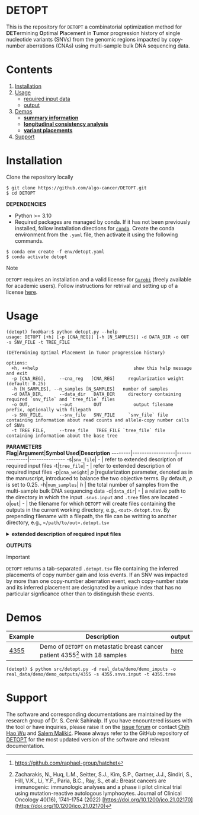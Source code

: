 # DETOPT
This is the repository for `DETOPT` a combinatorial optimization method for **DET**ermining **O**ptimal **P**lacement in **T**umor progression history of single nucleotide variants (SNVs) from the genomic regions impacted by copy-number aberrations (CNAs) using multi-sample bulk DNA sequencing data.

# Contents

  1. [Installation](#install)
  2. [Usage](#usage)
     * [required input data](#input)
     * [output](#output)
  4. [Demos](#demos)
     * [**summary information**](real_data/demo/README.md#Multi-region-longitudinal-bulk-DNA-sequenced-samples-from-metastatic-breast-cancer-(mBrCa)-patient)
     * [**longitudinal consistency analysis**](real_data/demo/README.md#Longitudinal-consistency-of-base-tree-topology)
     * [**variant placements**](real_data/demo/README.md#Output-of-DETOPT-on-patient-4355-data)
  6. [Support](#support)
    
<a name="install"></a>
# Installation
Clone the repository locally 
```console
$ git clone https://github.com/algo-cancer/DETOPT.git
$ cd DETOPT
```

**DEPENDENCIES** </br>
* Python >= 3.10
* Required packages are managed by conda. If it has not been previously installed, follow installation directions for [`conda`](https://conda.io/projects/conda/en/latest/user-guide/install/index.html). Create the conda environment from the `.yaml` file, then activate it using the following commands.
```console
$ conda env create -f env/detopt.yaml
$ conda activate detopt
```

> [!NOTE]
>`DETOPT` requires an installation and a valid license for [`Gurobi`](https://support.gurobi.com/hc/en-us/articles/360044290292-How-do-I-install-Gurobi-for-Python-) (freely available for academic users). Follow instructions for retrival and setting up of a license [here](https://support.gurobi.com/hc/en-us/articles/12872879801105).

<a name="usage"></a>
# Usage
```
(detopt) foo@bar:$ python detopt.py --help
usage: DETOPT [+h] [-p [CNA_REG]] [-h [N_SAMPLES]] -d DATA_DIR -o OUT -s SNV_FILE -t TREE_FILE

(DETermining Optimal Placement in Tumor progression history)

options:
  +h, ++help            			            show this help message and exit
  -p [CNA_REG], 	--cna_reg   [CNA_REG]	  regularization weight (default: 0.25)
  -h [N_SAMPLES], --n_samples [N_SAMPLES]	number of samples
  -d DATA_DIR, 		--data_dir   DATA_DIR	  directory containing required `snv_file` and `tree_file` files
  -o OUT, 		    --out        OUT     		output filename prefix, optionally with filepath
  -s SNV_FILE, 		--snv_file   SNV_FILE	  `snv_file` file containing information about read counts and allele-copy number calls of SNVs
  -t TREE_FILE, 	--tree_file   TREE_FILE	`tree_file` file containing information about the base tree
```

<a name="input"></a>
**PARAMETERS** </br> 
  **Flag**|**Argument**|**Symbol Used**|**Description**
  --------|------------------|---------------|---------------
  -s|`snv_file`| - | refer to extended description of required input files 
  -t|`tree_file`| - | refer to extended description of required input files
  -p|`cna_weight`| *&rho;* |regularization parameter, denoted as in the manuscript, introduced to balance the two objective terms. By default, *&rho;* is set to 0.25.
  -h|`num_samples`| *h* | the total number of samples from the multi-sample bulk DNA sequencing data 
  -d|`data_dir`| - | a relative path to the directory in which the input `.snvs.input` and `.tree` files are located
  -o|`out`| - | the filename for which `DETOPT` will create files containing the outputs in the current working directory, e.g., `<out>.detopt.tsv`. By prepending filename with a filepath, the file can be writting to another directory, e.g., `</path/to/out>.detopt.tsv`
  
<a name="input"></a>
<details>
  <summary> <b> extended description of required input files </b> </summary> </br>

  `DETOPT` requires two (2) input files. The first contains the read counts and copy-number states (as obtained from HATCHet[^2], or any allele- and clone-specific copy-number caller) for each mutation, including both copy-number neutral and aberrant SNVs, in each sample. The second describes the base tree topology, constructed by the use of only copy-number neutral SNVs, with inferred sample node (subclone) frequencies.
  
**SNV file**. `--snv_file <SNV_FILE>` This file contains information for each SNV, the read counts mapping to the variant and reference alleles and the allele- and clone-specific copy number calls. `hatchetconvert.py` is provided for the conversion of a `.seg.ucn` file from HATCHet ([example](real_data/demo/demo_data/best.seg.ucn)) and a mutation tab-separated `.tsv` file ([example](real_data/demo/demo_data/111e6e61e1_all_mutations.tsv)) into an input file for DETOPT with fields,

```
mut_index    sample    var_reads    ref_reads    normal_state    normal_prop    tumor1_state    tumor1_prop    tumor2_state    tumor2_prop
mut_1        sample_1  42           123          1|1             0.23           2|1             0.54           2|0             0.23  
```

* `mut_index`: unique mutation identifier 
* `sample`: unique sample identifier
* `var_reads`: number of reads mapping to the variant allele
* `ref_reads`: number of reads mapping to the reference allele
* `normal_state`: normal copy number state, '1|1'
* `normal_prop`: proportion of cells in the sample that have the `normal_state` copy number state
* `tumor_state`: aberrant copy number state, 'A|B' where A and B are number of copies of allele A and B, respectively. Values of A and B are not allele-specific.
* `tumor_prop`: proportion of cells in the sample that have the `tumor_state` copy number state

**Tree file**. `--tree_file <TREE_FILE>` This file contains information for each subclone, represented by a node in the base tree, the information for the following fields,
  
```
NODE_ID    PARENT_ID    MUTATIONS_AT_NODE    SAMPLE_IDS                 NODE_FREQUENCIES
0          1            mut_1, ..., mut_i    sample_1, ..., sample_j    f_1, ..., f_j 
```
     
* `NODE_ID`: `node` in the tree, representing a subclone
* `PARENT_ID`: parental node (also a subclone) of `node`
* `MUTATIONS_AT_NODE`: copy number neutral mutations assigned to `node`
* `SAMPLE_IDS`: list of samples in which `node` (subclone) is present
* `NODE_FREQUENCIES`: list of the inferred sample node (subclone) frequencies. For each sample in `SAMPLE_IDS`, the node (subclone) frequency is the fraction of all cells in a sample, including normal cells, that belong to that subclone.
</details>

<a name="output"></a>
**OUTPUTS**  </br>
> [!IMPORTANT]
>`DETOPT` returns a tab-separated `.detopt.tsv` file containing the inferred placements of copy number gain and loss events. If an SNV was impacted by more than one copy-number aberration event, each copy-number state and its inferred placement are designated by a unique index that has no particular signficance other than to distinguish these events.

<a name="demos"></a>
# Demos

**Example**|**Description**|**output**
-----------|---------------|-----------
[4355](real_data/demo/README.md) |Demo of `DETOPT` on metastatic breast cancer patient 4355[^1] with 18 samples|[here](real_data/demo/README.md#Output-of-DETOPT-on-patient-4355-data)

```console
(detopt) $ python src/detopt.py -d real_data/demo/demo_inputs -o real_data/demo/demo_outputs/4355 -s 4355.snvs.input -t 4355.tree
```

<a name="support"></a>
# Support
The software and corresponding documentations are maintained by the research group of Dr. S. Cenk Sahinalp. If you have encountered issues with the tool or have inquiries, please raise it on the [issue forum](https://github.com/algo-cancer/DETOPT/issues) or contact [Chih Hao Wu](mailto:chih.wu@nih.gov) and [Salem Malikić](mailto:salem.malikic@nih.gov). Please always refer to the GitHub repository of [DETOPT](https://github.com/algo-cancer/DETOPT) for the most updated version of the software and relevant documentation.

<!-- References -->
[^1]: Zacharakis, N., Huq, L.M., Seitter, S.J., Kim, S.P., Gartner, J.J., Sindiri, S., Hill, V.K., Li, Y.F., Paria, B.C., Ray, S., et al.: Breast cancers are immunogenic: immunologic analyses and a phase ii pilot clinical trial using mutation-reactive autologous lymphocytes. Journal of Clinical Oncology 40(16), 1741–1754 (2022) [https://doi.org/10.1200/jco.21.02170](https://doi.org/10.1200/jco.21.02170)
[^2]: https://github.com/raphael-group/hatchet
